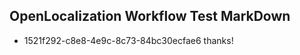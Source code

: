 ## OpenLocalization Workflow Test MarkDown
* 1521f292-c8e8-4e9c-8c73-84bc30ecfae6 thanks!

<!--HONumber=Aug16_HO4-->



